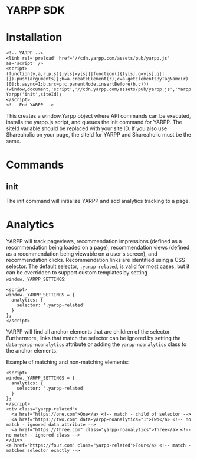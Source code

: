 YARPP SDK
=========

# Installation

```
<!-- YARPP -->
<link rel='preload' href='//cdn.yarpp.com/assets/pub/yarpp.js' as='script' />
<script>
(function(y,a,r,p,s){;y[s]=y[s]||function(){(y[s].q=y[s].q||[]).push(arguments)};b=a.createElement(r),c=a.getElementsByTagName(r)[0];b.async=1;b.src=p;c.parentNode.insertBefore(b,c)})(window,document,'script','//cdn.yarpp.com/assets/pub/yarpp.js','Yarpp');
Yarpp('init',siteId);
</script>
<!-- End YARPP -->
```

This creates a window.Yarpp object where API commands can be executed, installs the yarpp.js
script, and queues the init command for YARPP. The siteId variable should be replaced with your
site ID. If you also use Shareaholic on your page, the siteId for YARPP and Shareaholic must be the
same.

# Commands

## init

The init command will initialize YARPP and add analytics tracking to a page.

# Analytics

YARPP will track pageviews, recommendation impressions (defined as a recommendation being loaded on
a page), recommendation views (defined as a recommendation being viewable on a user's screen), and
recommendation clicks. Recommendation links are identified using a CSS selector. The default
selector, `.yarpp-related`, is valid for most cases, but it can be overridden to support custom
templates by setting `window._YARPP_SETTINGS`:

```
<script>
window._YARPP_SETTINGS = {
  analytics: {
    selector: '.yarpp-related'
  }
};
</script>
```

YARPP will find all anchor elements that are children of the selector. Furthermore, links that match
the selector can be ignored by setting the `data-yarpp-noanalytics` attribute or adding the
`yarpp-noanalytics` class to the anchor elements.

Example of matching and non-matching elements:
```
<script>
window._YARPP_SETTINGS = {
  analytics: {
    selector: '.yarpp-related'
  }
};
</script>
<div class="yarpp-related">
  <a href="https://one.com">One</a> <!-- match - child of selector -->
  <a href="https://two.com" data-yarpp-noanalytics="1">Two</a> <!-- no match - ignored data attribute -->
  <a href="https://three.com" class="yarpp-noanalytics">Three</a> <!-- no match - ignored class -->
</div>
<a href="https://four.com" class="yarpp-related">Four</a> <!-- match - matches selector exactly -->
```
